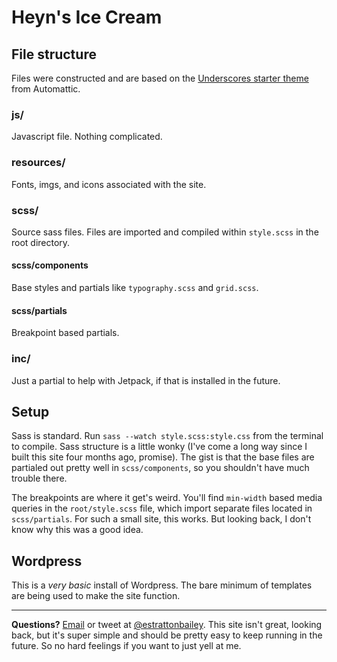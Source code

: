 # Heyn's Ice Cream

## File structure
Files were constructed and are based on the [Underscores starter theme](http://underscores.me/) from Automattic.
### js/
Javascript file. Nothing complicated.
### resources/
Fonts, imgs, and icons associated with the site.
### scss/
Source sass files. Files are imported and compiled within `style.scss` in the root directory.
#### scss/components
Base styles and partials like `typography.scss` and `grid.scss`.
#### scss/partials
Breakpoint based partials.
### inc/
Just a partial to help with Jetpack, if that is installed in the future.

## Setup
Sass is standard. Run `sass --watch style.scss:style.css` from the terminal to compile. Sass structure is a little wonky (I've come a long way since I built this site four months ago, promise). The gist is that the base files are partialed out pretty well in `scss/components`, so you shouldn't have much trouble there. 

The breakpoints are where it get's weird. You'll find `min-width` based media queries in the `root/style.scss` file, which import separate files located in `scss/partials`. For such a small site, this works. But looking back, I don't know why this was a good idea.

## Wordpress
This is a *very basic* install of Wordpress. The bare minimum of templates are being used to make the site function. 

* * *

**Questions?** [Email](mailto:ericstrattonbailey@gmail.com) or tweet at <a href="http://twitter.com/estrattonbailey" target="_blank">@estrattonbailey</a>. This site isn't great, looking back, but it's super simple and should be pretty easy to keep running in the future. So no hard feelings if you want to just yell at me.